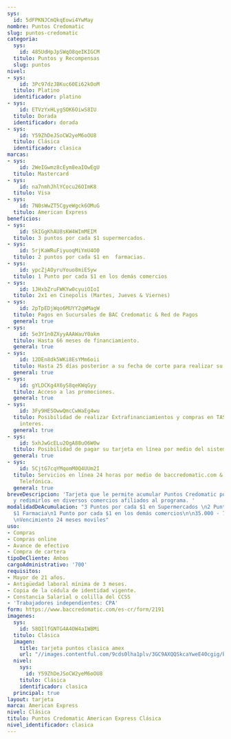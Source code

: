 ```yaml
---
sys:
  id: 5dFPKNJCmQkqEowi4YwMay
nombre: Puntos Credomatic
slug: puntos-credomatic
categoria:
  sys:
    id: 485UdHpJpSWqO8qeIKIGCM
  titulo: Puntos y Recompensas
  slug: puntos
nivel:
- sys:
    id: 3Pc97dzJBKuc60Ei62kOoM
  titulo: Platino
  identificador: platino
- sys:
    id: ETVzYxHLygSOK6OiwS8IU
  titulo: Dorada
  identificador: dorada
- sys:
    id: Y59ZhDeJSoCW2yeM6oOU8
  titulo: Clásica
  identificador: clasica
marcas:
- sys:
    id: 2WeIGwmz8cEym8eaIOwEgU
  titulo: Mastercard
- sys:
    id: na7nmhJhlYCocu26OImK8
  titulo: Visa
- sys:
    id: 7N0sWwZT5CgyeWgck6OMuG
  titulo: American Express
beneficios:
- sys:
    id: SkIGgKhAU8sKW4WImMEIM
  titulo: 3 puntos por cada $1 supermercados.
- sys:
    id: 5rjKaWRuFiyuoqMiYmU4O0
  titulo: 2 puntos por cada $1 en  farmacias.
- sys:
    id: ypcZjAOyruYouo8miESyw
  titulo: 1 Punto por cada $1 en los demás comercios
- sys:
    id: 1JHxbZruFWKYw0cyuiOIoI
  titulo: 2x1 en Cinepolis (Martes, Jueves & Viernes)
- sys:
    id: 2pTpEDjWqo6MUYY2qWMagW
  titulo: Pagos en Sucursales de BAC Credomatic & Red de Pagos
  general: true
- sys:
    id: 5e3Y1n0ZXyyAAAWauY0akm
  titulo: Hasta 66 meses de financiamiento.
  general: true
- sys:
    id: 12DEn8dk5WKi8EsYMm6oii
  titulo: Hasta 25 días posterior a su fecha de corte para realizar su pago.
  general: true
- sys:
    id: gYLDCKg4X6yS8qeKWqGyy
  titulo: Acceso a las promociones.
  general: true
- sys:
    id: 3Fy9HESOwwQmcCwWaEg4wu
  titulo: Posibilidad de realizar Extrafinanciamientos y compras en TASA CERO sin
    interes.
  general: true
- sys:
    id: 5xhJwGcELu2OgA88uO6W0w
  titulo: Posibilidad de pagar su tarjeta en línea por medio del sistema SINPE.
  general: true
- sys:
    id: 5CjtG7cqYMqomM0Q4UUm2I
  titulo: Servicios en línea 24 horas por medio de baccredomatic.com & a la Central
    Telefónica.
  general: true
breveDescripcion: 'Tarjeta que le permite acumular Puntos Credomatic por cada compras
  y redimirlos en diversos comercios afiliados al programa. '
modalidadDeAcumulacion: "3 Puntos por cada $1 en Supermercados \n2 Puntos por cada
  $1 Farmacia\n1 Punto por cada $1 en los demás comercios\n\n35.000 - 75.000 Puntos
  \nVencimiento 24 meses moviles"
uso:
- Compras
- Compras online
- Avance de efectivo
- Compra de cartera
tipoDeCliente: Ambos
cargoAdministrativo: '700'
requisitos:
- Mayor de 21 años.
- Antigüedad laboral mínima de 3 meses.
- Copia de la cédula de identidad vigente.
- Constancia Salarial o colilla del CCSS
- 'Trabajadores independientes: CPA'
form: https://www.baccredomatic.com/es-cr/form/2191
imagenes:
  sys:
    id: 58QIlfGNTG4A4OW4aIW8Mi
  titulo: Clásica
  imagen:
    title: tarjeta puntos clasica amex
    url: "//images.contentful.com/9cds0lha1plv/3GC9AXQQSkcaYweE40cgig/b72ccfacee34c88e82248569e1c1eff1/tarjeta_puntos_clasica_amex.jpg"
  nivel:
    sys:
      id: Y59ZhDeJSoCW2yeM6oOU8
    titulo: Clásica
    identificador: clasica
  principal: true
layout: tarjeta
marca: American Express
nivel: Clásica
titulo: Puntos Credomatic American Express Clásica
nivel_identificador: clasica
---
```

